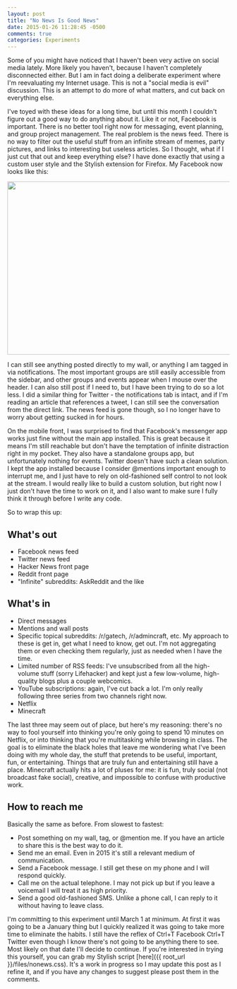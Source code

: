 ```yaml
---
layout: post
title: "No News Is Good News"
date: 2015-01-26 11:28:45 -0500
comments: true
categories: Experiments
---
```

Some of you might have noticed that I haven't been very active on social media lately. More likely you haven't, because I haven't completely disconnected either. But I am in fact doing a deliberate experiment where I'm reevaluating my Internet usage. This is not a "social media is evil" discussion. This is an attempt to do more of what matters, and cut back on everything else.

I've toyed with these ideas for a long time, but until this month I couldn't figure out a good way to do anything about it. Like it or not, Facebook is important. There is no better tool right now for messaging, event planning, and group project management. The real problem is the news feed. There is no way to filter out the useful stuff from an infinite stream of memes, party pictures, and links to interesting but useless articles. So I thought, what if I just cut that out and keep everything else? I have done exactly that using a custom user style and the Stylish extension for Firefox. My Facebook now looks like this:
<!--more-->

<img src="{{ root_url }}/images/no-news-fb.png" width="800" height="392"/>

I can still see anything posted directly to my wall, or anything I am tagged in via notifications. The most important groups are still easily accessible from the sidebar, and other groups and events appear when I mouse over the header. I can also still post if I need to, but I have been trying to do so a lot less. I did a similar thing for Twitter - the notifications tab is intact, and if I'm reading an article that references a tweet, I can still see the conversation from the direct link. The news feed is gone though, so I no longer have to worry about getting sucked in for hours.

On the mobile front, I was surprised to find that Facebook's messenger app works just fine without the main app installed. This is great because it means I'm still reachable but don't have the temptation of infinite distraction right in my pocket. They also have a standalone groups app, but unfortunately nothing for events. Twitter doesn't have such a clean solution. I kept the app installed because I consider @mentions important enough to interrupt me, and I just have to rely on old-fashioned self control to not look at the stream. I would really like to build a custom solution, but right now I just don't have the time to work on it, and I also want to make sure I fully think it through before I write any code.

So to wrap this up:
## What's out
* Facebook news feed
* Twitter news feed
* Hacker News front page
* Reddit front page
* "Infinite" subreddits: AskReddit and the like
## What's in
* Direct messages
* Mentions and wall posts
* Specific topical subreddits: /r/gatech, /r/admincraft, etc. My approach to these is get in, get what I need to know, get out. I'm not aggregating them or even checking them regularly, just as needed when I have the time.
* Limited number of RSS feeds: I've unsubscribed from all the high-volume stuff (sorry Lifehacker) and kept just a few low-volume, high-quality blogs plus a couple webcomics.
* YouTube subscriptions: again, I've cut back a lot. I'm only really following three series from two channels right now.
* Netflix
* Minecraft

The last three may seem out of place, but here's my reasoning: there's no way to fool yourself into thinking you're only going to spend 10 minutes on Netflix, or into thinking that you're multitasking while browsing in class. The goal is to eliminate the black holes that leave me wondering what I've been doing with my whole day, the stuff that pretends to be useful, important, fun, or entertaining. Things that are truly fun and entertaining still have a place. Minecraft actually hits a lot of pluses for me: it is fun, truly social (not broadcast fake social), creative, and impossible to confuse with productive work.

## How to reach me
Basically the same as before. From slowest to fastest:

* Post something on my wall, tag, or @mention me. If you have an article to share this is the best way to do it.
* Send me an email. Even in 2015 it's still a relevant medium of communication.
* Send a Facebook message. I still get these on my phone and I will respond quickly.
* Call me on the actual telephone. I may not pick up but if you leave a voicemail I will treat it as high priority.
* Send a good old-fashioned SMS. Unlike a phone call, I can reply to it without having to leave class.

I'm committing to this experiment until March 1 at minimum. At first it was going to be a January thing but I quickly realized it was going to take more time to eliminate the habits. I still have the reflex of Ctrl+T Facebook Ctrl+T Twitter even though I know there's not going to be anything there to see. Most likely on that date I'll decide to continue. If you're interested in trying this yourself, you can grab my Stylish script [here]({{ root_url }}/files/nonews.css). It's a work in progress so I may update this post as I refine it, and if you have any changes to suggest please post them in the comments.
